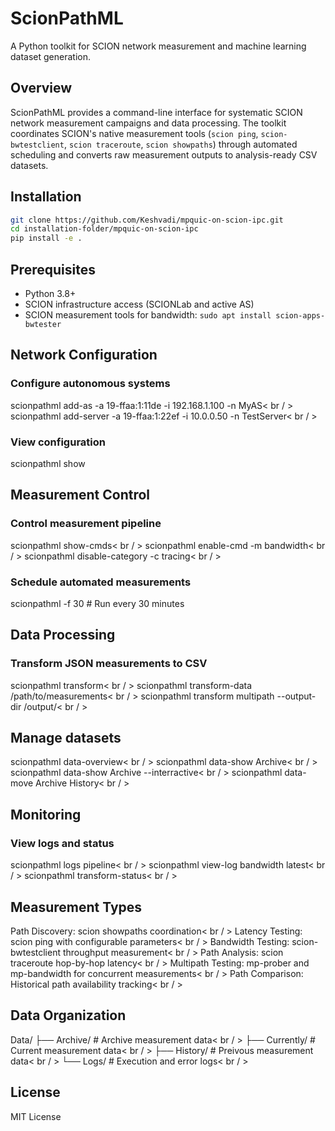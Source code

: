 # ScionPathML

A Python toolkit for SCION network measurement and machine learning dataset generation.

## Overview

ScionPathML provides a command-line interface for systematic SCION network measurement campaigns and data processing. The toolkit coordinates SCION's native measurement tools (`scion ping`, `scion-bwtestclient`, `scion traceroute`, `scion showpaths`) through automated scheduling and converts raw measurement outputs to analysis-ready CSV datasets.

## Installation

```bash
git clone https://github.com/Keshvadi/mpquic-on-scion-ipc.git
cd installation-folder/mpquic-on-scion-ipc
pip install -e .
```
## Prerequisites
- Python 3.8+ 
- SCION infrastructure access (SCIONLab and active AS)
- SCION measurement tools for bandwidth: `sudo apt install scion-apps-bwtester`

## Network Configuration 

### Configure autonomous systems
scionpathml add-as -a 19-ffaa:1:11de -i 192.168.1.100 -n MyAS< br / >
scionpathml add-server -a 19-ffaa:1:22ef -i 10.0.0.50 -n TestServer< br / >

### View configuration
scionpathml show

## Measurement Control

### Control measurement pipeline
scionpathml show-cmds< br / >
scionpathml enable-cmd -m bandwidth< br / >
scionpathml disable-category -c tracing< br / >

### Schedule automated measurements
scionpathml -f 30  # Run every 30 minutes

## Data Processing

### Transform JSON measurements to CSV
scionpathml transform< br / >
scionpathml transform-data /path/to/measurements< br / >
scionpathml transform multipath --output-dir /output/< br / >

## Manage datasets
scionpathml data-overview< br / >
scionpathml data-show Archive< br / >
scionpathml data-show Archive --interractive< br / >
scionpathml data-move Archive History< br / >

## Monitoring

### View logs and status
scionpathml logs pipeline< br / >
scionpathml view-log bandwidth latest< br / >
scionpathml transform-status< br / >

## Measurement Types

Path Discovery: scion showpaths coordination< br / >
Latency Testing: scion ping with configurable parameters< br / >
Bandwidth Testing: scion-bwtestclient throughput measurement< br / >
Path Analysis: scion traceroute hop-by-hop latency< br / >
Multipath Testing: mp-prober and mp-bandwidth for concurrent measurements< br / >
Path Comparison: Historical path availability tracking< br / >


## Data Organization

Data/
├── Archive/     # Archive measurement data< br / >
├── Currently/   # Current measurement data< br / >
├── History/     # Preivous measurement data< br / >
└── Logs/        # Execution and error logs< br / >


## License
MIT License
